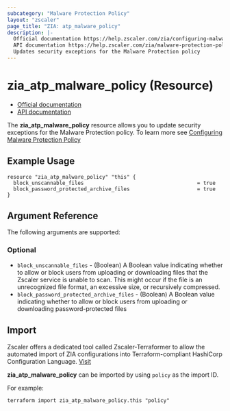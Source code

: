 ```yaml
---
subcategory: "Malware Protection Policy"
layout: "zscaler"
page_title: "ZIA: atp_malware_policy"
description: |-
  Official documentation https://help.zscaler.com/zia/configuring-malware-protection-policy
  API documentation https://help.zscaler.com/zia/malware-protection-policy#/cyberThreatProtection/atpMalwareInspection-put
  Updates security exceptions for the Malware Protection policy
---
```


# zia_atp_malware_policy (Resource)

* [Official documentation](https://help.zscaler.com/zia/configuring-malware-protection-policy)
* [API documentation](https://help.zscaler.com/zia/malware-protection-policy#/cyberThreatProtection/atpMalwareInspection-put)

The **zia_atp_malware_policy** resource allows you to update security exceptions for the Malware Protection policy. To learn more see [Configuring Malware Protection Policy](https://help.zscaler.com/unified/configuring-malware-protection-policy)

## Example Usage

```hcl
resource "zia_atp_malware_policy" "this" {
  block_unscannable_files                                     = true
  block_password_protected_archive_files                      = true
}
```

## Argument Reference

The following arguments are supported:

### Optional

* `block_unscannable_files` - (Boolean) A Boolean value indicating whether to allow or block users from uploading or downloading files that the Zscaler service is unable to scan. This might occur if the file is an unrecognized file format, an excessive size, or recursively compressed.
* `block_password_protected_archive_files` - (Boolean) A Boolean value indicating whether to allow or block users from uploading or downloading password-protected files

## Import

Zscaler offers a dedicated tool called Zscaler-Terraformer to allow the automated import of ZIA configurations into Terraform-compliant HashiCorp Configuration Language.
[Visit](https://github.com/zscaler/zscaler-terraformer)

**zia_atp_malware_policy** can be imported by using `policy` as the import ID.

For example:

```shell
terraform import zia_atp_malware_policy.this "policy"
```

